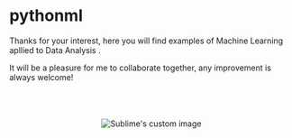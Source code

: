 # pythonml

Thanks for your interest, here you will find examples of Machine Learning apllied to Data Analysis .



<p></p>
It will be a pleasure for me to collaborate together, any improvement is always welcome!

<br />
<br />
<br />
<br />

<p align="center">
  <img src="https://user-images.githubusercontent.com/108101323/210231514-ef93c3e7-4512-4654-9347-b481f5f459e3.png?raw=true" alt="Sublime's custom image"/>
</p>

